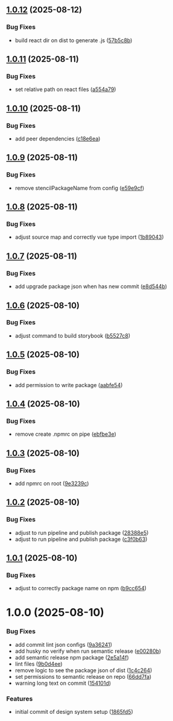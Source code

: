 ## [1.0.12](https://github.com/RodrigoBLima/ds-web-components/compare/v1.0.11...v1.0.12) (2025-08-12)


### Bug Fixes

* build react dir on dist to generate .js ([57b5c8b](https://github.com/RodrigoBLima/ds-web-components/commit/57b5c8b1faf2c0a3a2b733b5d2567f9949d117e6))

## [1.0.11](https://github.com/RodrigoBLima/ds-web-components/compare/v1.0.10...v1.0.11) (2025-08-11)


### Bug Fixes

* set relative path on react files ([a554a79](https://github.com/RodrigoBLima/ds-web-components/commit/a554a79b70b248df688c4231ebc023449c8be230))

## [1.0.10](https://github.com/RodrigoBLima/ds-web-components/compare/v1.0.9...v1.0.10) (2025-08-11)


### Bug Fixes

* add peer dependencies ([c18e6ea](https://github.com/RodrigoBLima/ds-web-components/commit/c18e6ea776fe8312fb5da7fe2aff0a2cc6fbf31e))

## [1.0.9](https://github.com/RodrigoBLima/ds-web-components/compare/v1.0.8...v1.0.9) (2025-08-11)


### Bug Fixes

* remove stencilPackageName from config ([e59e9cf](https://github.com/RodrigoBLima/ds-web-components/commit/e59e9cfc0f605edf32847a4c8c0da9cae1403e06))

## [1.0.8](https://github.com/RodrigoBLima/ds-web-components/compare/v1.0.7...v1.0.8) (2025-08-11)


### Bug Fixes

* adjust source map and correctly vue type import ([1b89043](https://github.com/RodrigoBLima/ds-web-components/commit/1b89043356c25877dd6869e1292465ce427ad0c7))

## [1.0.7](https://github.com/RodrigoBLima/ds-web-components/compare/v1.0.6...v1.0.7) (2025-08-11)


### Bug Fixes

* add upgrade package json when has new commit ([e8d544b](https://github.com/RodrigoBLima/ds-web-components/commit/e8d544b5cc7da06a54ca64a3b0f5d53bf8b3b9c7))

## [1.0.6](https://github.com/RodrigoBLima/ds-web-components/compare/v1.0.5...v1.0.6) (2025-08-10)


### Bug Fixes

* adjust command to build storybook ([b5527c8](https://github.com/RodrigoBLima/ds-web-components/commit/b5527c854aa32d48d82c4639ca2d9cf151a3a2b0))

## [1.0.5](https://github.com/RodrigoBLima/ds-web-components/compare/v1.0.4...v1.0.5) (2025-08-10)


### Bug Fixes

* add permission to write package ([aabfe54](https://github.com/RodrigoBLima/ds-web-components/commit/aabfe54d9557a223e7eb6a5fcf2f92f65ca91f3e))

## [1.0.4](https://github.com/RodrigoBLima/ds-web-components/compare/v1.0.3...v1.0.4) (2025-08-10)


### Bug Fixes

* remove create .npmrc on pipe ([ebfbe3e](https://github.com/RodrigoBLima/ds-web-components/commit/ebfbe3e5a2e6239d6033675699adf9a8a97ae151))

## [1.0.3](https://github.com/RodrigoBLima/ds-web-components/compare/v1.0.2...v1.0.3) (2025-08-10)


### Bug Fixes

* add npmrc on root ([9e3239c](https://github.com/RodrigoBLima/ds-web-components/commit/9e3239c50f020c9a5f5d8f20979135e5a620a228))

## [1.0.2](https://github.com/RodrigoBLima/ds-web-components/compare/v1.0.1...v1.0.2) (2025-08-10)


### Bug Fixes

* adjust to run pipeline and publish package ([28388e5](https://github.com/RodrigoBLima/ds-web-components/commit/28388e5a2775d8d40fbb07c9576506bbbbe7fd50))
* adjust to run pipeline and publish package ([c3f0b63](https://github.com/RodrigoBLima/ds-web-components/commit/c3f0b63b7f7c630760b70cebb04c89504bc8e21d))

## [1.0.1](https://github.com/RodrigoBLima/ds-web-components/compare/v1.0.0...v1.0.1) (2025-08-10)


### Bug Fixes

* adjust to correctly package name on npm ([b9cc654](https://github.com/RodrigoBLima/ds-web-components/commit/b9cc6544c2775205190d26fce692717297df458a))

# 1.0.0 (2025-08-10)


### Bug Fixes

* add commit lint json configs ([9a36241](https://github.com/RodrigoBLima/ds-web-components/commit/9a36241c0988e0cec52a592eecb102c24bac8dc7))
* add husky no verify when run semantic release ([e00280b](https://github.com/RodrigoBLima/ds-web-components/commit/e00280b278bbfacb769d660bdfb6ccd9189c38b9))
* add semantic release npm package ([2e5a14f](https://github.com/RodrigoBLima/ds-web-components/commit/2e5a14fad060be0cf9ea94d7853078af886fa10b))
* lint files ([9b0d4ee](https://github.com/RodrigoBLima/ds-web-components/commit/9b0d4ee00d909406c549cb39b6b03f2056f3a7cf))
* remove logic to see the package json of dist ([1c4c264](https://github.com/RodrigoBLima/ds-web-components/commit/1c4c26411dd6e5eeee33c9ea227fa5db8582835b))
* set permissions to semantic release on repo ([66dd7fa](https://github.com/RodrigoBLima/ds-web-components/commit/66dd7fab9bc51ab063fd500ae3cfca5d00754956))
* warning long text on commit ([154101d](https://github.com/RodrigoBLima/ds-web-components/commit/154101d58da65daa1ae0bb62df923badf2fad294))


### Features

* initial commit of design system setup ([1865fd5](https://github.com/RodrigoBLima/ds-web-components/commit/1865fd52c83074af68881efaa88614fd7da47af2))
